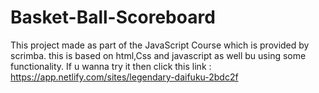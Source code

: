 # Basket-Ball-Scoreboard
This project made as part of the JavaScript Course which is provided by scrimba.
this is based on html,Css and javascript as well bu using some functionality.
If u wanna try it then click this link : https://app.netlify.com/sites/legendary-daifuku-2bdc2f
